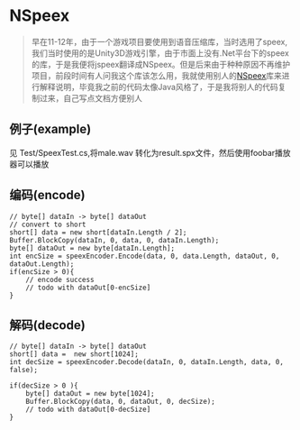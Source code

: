 # NSpeex
>早在11-12年，由于一个游戏项目要使用到语音压缩库，当时选用了speex,我们当时使用的是Unity3D游戏引擎，由于市面上没有.Net平台下的speex的库，于是我便将jspeex翻译成NSpeex。但是后来由于种种原因不再维护项目，前段时间有人问我这个库该怎么用，我就使用别人的[NSpeex](http://nspeex.codeplex.com/)库来进行解释说明，毕竟我之前的代码太像Java风格了，于是我将别人的代码复制过来，自己写点文档方便别人
## 例子(example)
见 Test/SpeexTest.cs,将male.wav 转化为result.spx文件，然后使用foobar播放器可以播放

## 编码(encode)
```
// byte[] dataIn -> byte[] dataOut
// convert to short
short[] data = new short[dataIn.Length / 2];
Buffer.BlockCopy(dataIn, 0, data, 0, dataIn.Length);
byte[] dataOut = new byte[dataIn.Length];
int encSize = speexEncoder.Encode(data, 0, data.Length, dataOut, 0, dataOut.Length);
if(encSize > 0){
    // encode success
    // todo with dataOut[0-encSize]
}

```
## 解码(decode)
```
// byte[] dataIn -> byte[] dataOut
short[] data =  new short[1024];
int decSize = speexEncoder.Decode(dataIn, 0, dataIn.Length, data, 0, false);

if(decSize > 0 ){
    byte[] dataOut = new byte[1024];
    Buffer.BlockCopy(data, 0, dataOut, 0, decSize);
    // todo with dataOut[0-decSize]
}
```